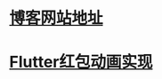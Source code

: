 # [博客网站地址](https://lcosgit.github.io/lcos/)

# [Flutter红包动画实现](https://github.com/LCOSGit/lcos/blob/master/red_packet.md)
